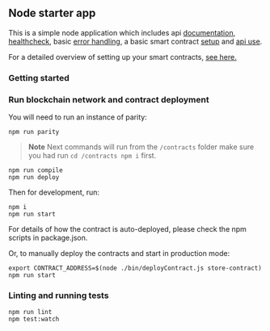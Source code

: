 ## Node starter app
This is a simple node application which includes api [documentation](https://github.com/koajs/koa/tree/master/docs),
[healthcheck](https://github.com/appliedblockchain/koa-healthcheck), basic [error handling](lib/middleware), a
basic smart contract [setup](lib/setupWeb3.js) and [api use](lib/api).

For a detailed overview of setting up your smart contracts, [see here.](https://github.com/appliedblockchain/base-contracts)

### Getting started

### Run blockchain network and contract deployment
You will need to run an instance of parity:
```
npm run parity
```
>**Note**  Next commands will run from the `/contracts` folder make sure you had run 
`cd /contracts npm i` first. 
```
npm run compile
npm run deploy
```

Then for development, run:
```
npm i
npm run start
```
For details of how the contract is auto-deployed, please check the npm scripts in package.json.

Or, to manually deploy the contracts and start in production mode:
```
export CONTRACT_ADDRESS=$(node ./bin/deployContract.js store-contract)
npm run start
```

### Linting and running tests
```
npm run lint
npm test:watch
```
